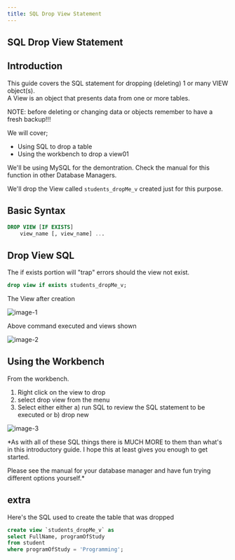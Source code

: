 ```yaml
---
title: SQL Drop View Statement
---
```

## SQL Drop View Statement

## Introduction
This guide covers the SQL statement for dropping (deleting) 1 or many VIEW object(s).  
A View is an object that presents data from one or more tables.

NOTE: before deleting or changing data or objects remember to have a fresh backup!!!

We will cover;
* Using SQL to drop a table
* Using the workbench to drop a view01

We'll be using MySQL for the demontration.  Check the manual for this function in other Database Managers.

We'll drop the View called `students_dropMe_v` created just for this purpose.

## Basic Syntax
```sql
DROP VIEW [IF EXISTS]
    view_name [, view_name] ...
```

## Drop View SQL
The if exists portion will "trap" errors should the view not exist.
```sql
drop view if exists students_dropMe_v;
```
The View after creation

![image-1](https://github.com/SteveChevalier/guide-images/blob/master/drop-view01.JPG)

Above command executed and views shown

![image-2](https://github.com/SteveChevalier/guide-images/blob/master/drop-view02.JPG)


## Using the Workbench
From the workbench.
1) Right click on the view to drop
2) select drop view from the menu
3) Select either either a) run SQL to review the SQL statement to be executed or b) drop new 

![image-3](https://github.com/SteveChevalier/guide-images/blob/master/drop-view03.JPG)

*As with all of these SQL things there is MUCH MORE to them than what's in this introductory guide.  I hope this at least gives you enough to get started.  

Please see the manual for your database manager and have fun trying different options yourself.*

## extra
Here's the SQL used to create the table that was dropped
```sql
create view `students_dropMe_v` as
select FullName, programOfStudy 
from student 
where programOfStudy = 'Programming';
```
